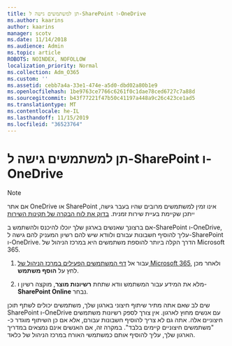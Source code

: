 ```yaml
---
title: תן למשתמשים גישה ל-SharePoint ו-OneDrive
ms.author: kaarins
author: kaarins
manager: scotv
ms.date: 11/14/2018
ms.audience: Admin
ms.topic: article
ROBOTS: NOINDEX, NOFOLLOW
localization_priority: Normal
ms.collection: Adm_O365
ms.custom: ''
ms.assetid: cebb7a4a-33e1-474e-a5d0-dbd02a80b1e9
ms.openlocfilehash: 1be9763ce7766c6261f0c1dae78ced6727c7a88d
ms.sourcegitcommit: b43f77221f47b50c41197a448a9c26c423ce1ad5
ms.translationtype: MT
ms.contentlocale: he-IL
ms.lasthandoff: 11/15/2019
ms.locfileid: "36523764"
---
```

# <a name="give-users-access-to-sharepoint-and-onedrive"></a>תן למשתמשים גישה ל-SharePoint ו-OneDrive

> [!NOTE]
> אם אתר OneDrive או SharePoint אינו זמין למשתמשים מרובים שהיו בעבר גישה, ייתכן שקיימת בעיית שירות זמנית. [בדוק את לוח הבקרה של תקינות השירות](https://portal.office.com/adminportal/home#/servicehealth)
  
אם ברצונך שאנשים בארגון שלך יוכלו להיכנס ולהשתמש ב-SharePoint ו-OneDrive, עליך להוסיף חשבונות עבורם ולוודא שיש להם רשיון המעניק להם גישה ל-SharePoint ו-OneDrive. הדרך הקלה ביותר להוספת משתמשים היא במרכז הניהול של Microsoft 365.
  
1. עבור אל [דף המשתמשים הפעילים במרכז הניהול של Microsoft 365](https://portal.office.com/adminportal/home#/users), ולאחר מכן לחץ על **הוסף משתמש**.
    
2. מלא את המידע עבור המשתמש וודא שתחת **רשיונות מוצר**, מוקצה רשיון ו- **SharePoint Online** נבחר. 
    
שים לב שאם אתה מתיר שיתוף חיצוני בארגון שלך, משתמשים יכולים לשתף תוכן SharePoint ו-OneDrive עם אנשים מחוץ לארגון. אין צורך לספק רשיונות משתמשים חיצוניים אלה. אתה גם לא צריך להוסיף חשבונות עבורם, אלא אם כן השיתוף מוגדר כ-"משתמשים חיצוניים קיימים בלבד". במקרה זה, אם האנשים אינם נמצאים במדריך הארגון שלך, עליך להוסיף אותם כמשתמשי האורח במרכז הניהול של כלאד.
  

